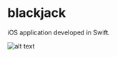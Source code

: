 # blackjack
iOS application developed in Swift.

![alt text](https://github.com/biancabucur/blackjack/blob/master/screenshot.jpg)
